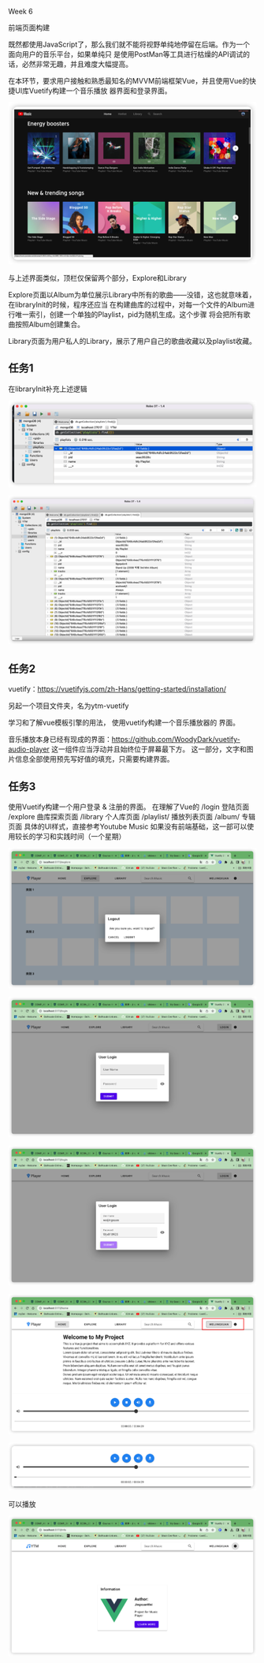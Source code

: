 Week 6

前端页面构建

既然都使用JavaScript了，那么我们就不能将视野单纯地停留在后端。作为一个面向用户的音乐平台，如果单纯只 是使用PostMan等工具进行枯燥的API调试的话，必然非常无趣，并且难度大幅提高。

在本环节，要求用户接触和熟悉最知名的MVVM前端框架Vue，并且使用Vue的快捷UI库Vuetify构建一个音乐播放 器界面和登录界面。

![image-20230615214538917](Week6.assets/image-20230615214538917.png)

与上述界面类似，顶栏仅保留两个部分，Explore和Library

Explore页面以Album为单位展示Library中所有的歌曲——没错，这也就意味着，在libraryInit的时候，程序还应当 在构建曲库的过程中，对每一个文件的Album进行唯一索引，创建一个单独的Playlist，pid为随机生成。这个步骤 将会把所有歌曲按照Album创建集合。

Library页面为用户私人的Library，展示了用户自己的歌曲收藏以及playlist收藏。

## 任务1

在libraryInit补充上述逻辑

![image-20230616195719229](Week6.assets/image-20230616195719229.png)

![image-20230616200110841](Week6.assets/image-20230616200110841.png)

## 任务2

vuetify：https://vuetifyjs.com/zh-Hans/getting-started/installation/

另起一个项目文件夹，名为ytm-vuetify

学习和了解vue模板引擎的用法， 使用vuetify构建一个音乐播放器的 界面。 

音乐播放本身已经有现成的界面：https://github.com/WoodyDark/vuetify-audio-player 这一组件应当浮动并且始终位于屏幕最下方。 这一部分，文字和图片信息全部使用预先写好值的填充，只需要构建界面。

## 任务3

使用Vuetify构建一个用户登录 & 注册的界面。 在理解了Vue的 /login 登陆页面 /explore 曲库探索页面 /library 个人库页面 /playlist/<pid> 播放列表页面 /album/<pid> 专辑页面 具体的UI样式，直接参考Youtube Music 如果没有前端基础，这一部可以使用较长的学习和实践时间（一个星期）

![image-20230709223632765](Week6.assets/image-20230709223632765.png)

![image-20230709223640913](Week6.assets/image-20230709223640913.png)

![image-20230709223714927](Week6.assets/image-20230709223714927.png)

![image-20230709223737781](Week6.assets/image-20230709223737781.png)

![image-20230709223800148](Week6.assets/image-20230709223800148.png)

可以播放

![image-20230709225557632](Week6.assets/image-20230709225557632.png)